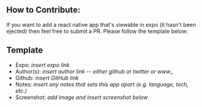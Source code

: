 How to Contribute:
--------

If you want to add a react native app that's viewable in expo (it hasn't been ejected) then feel free to submit a PR.  Please follow the template below:


## Template
* Expo: _insert expo link_
* Author(s): _insert author link -- either github or twitter or www__
* Github: _insert GitHub link_
* Notes: _insert any notes that sets this app apart (e.g. language, tech, etc.)_
* Screenshot: _add image and insert screenshot below_
